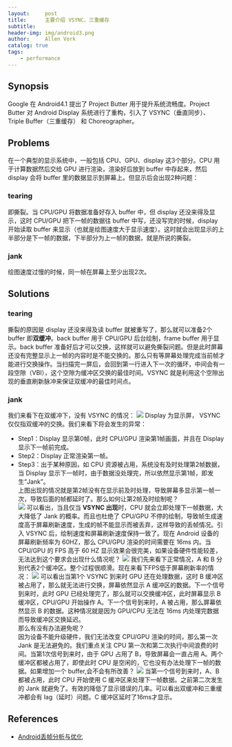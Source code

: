 ```yaml
---
layout:     post
title:      主要介绍 VSYNC、三重缓存
subtitle:   
header-img: img/android3.png
author:     Allen Vork
catalog: true
tags:
    - performance
---
```


## Synopsis
Google 在 Android4.1 提出了 Project Butter 用于提升系统流畅度。Project Butter 对 Android Display 系统进行了重构，引入了 VSYNC（垂直同步）、Triple Buffer（三重缓存） 和 Choreographer。

## Problems
在一个典型的显示系统中，一般包括 CPU、GPU、display 这3个部分。CPU 用于计算数据然后交给 GPU 进行渲染，渲染好后放到 buffer 中存起来，然后 display 会将 buffer 里的数据显示到屏幕上。但显示后会出现2种问题：

### tearing
即撕裂。当 CPU/GPU 将数据准备好存入 buffer 中，但 display 还没来得及显示，这时 CPU/GPU 把下一帧的数据往 buffer 中写，还没写完的时候，display 开始读取 buffer 来显示（也就是绘图速度大于显示速度）。这时就会出现显示的上半部分是下一帧的数据，下半部分为上一帧的数据，就是所说的撕裂。

### jank
绘图速度过慢的时候，同一帧在屏幕上至少出现2次。

## Solutions
### tearing
撕裂的原因是 display 还没来得及读 buffer 就被重写了，那么就可以准备2个 buffer 即**双缓冲**。back buffer 用于 CPU/GPU 后台绘制，frame buffer 用于显示。back buffer 准备好后才可以交换，这样就可以避免撕裂问题。但是此时屏幕还没有完整显示上一帧的内容时是不能交换的。那么只有等屏幕处理完成当前帧才能进行交换操作。当扫描完一屏后，会回到第一行进入下一次的循环，中间会有一段空隙（VBI），这个空隙为缓冲区交换的最佳时间。VSYNC 就是利用这个空隙出现的垂直刷新脉冲来保证双缓冲的最佳时间点。

### jank
我们来看下在双缓冲下，没有 VSYNC 的情况：
![]({{site.url}}/img/android/basic/performance/ProjectButter/1.webp)
Display 为显示屏， VSYNC 仅仅指双缓冲的交换。我们来看下将会发生的异常：
+ Step1：Display 显示第0帧，此时 CPU/GPU 渲染第1帧画面，并且在 Display 显示下一帧前完成。
+ Step2：Display 正常渲染第一帧。
+ Step3：出于某种原因，如 CPU 资源被占用，系统没有及时处理第2帧数据，当 Display 显示下一帧时，由于数据没处理完，所以依然显示第1帧，即发生“Jank”。    
上图出现的情况就是第2帧没有在显示前及时处理，导致屏幕多显示第一帧一次，导致后面的帧都延时了。那么如何让第2帧及时绘制呢？    
![]({{site.url}}/img/android/basic/performance/ProjectButter/2.webp)
可以看出，当且仅当 **VSYNC 出现**时，CPU 就会立即处理下一帧数据，大大降低了 Jank 的概率。而且也杜绝了 CPU/GPU 不停的绘制，导致帧生成速度高于屏幕刷新速度，生成的帧不能显示而被丢弃，这样导致的丢帧情况。引入 VSYNC 后，绘制速度和屏幕刷新速度保持一致了。现在 Android 设备的屏幕刷新频率为 60HZ，那么 CPU/GPU 渲染的时间需要在 16ms 内。当 CPU/GPU 的 FPS 高于 60 HZ 显示效果会很完美，如果设备硬件性能较差，无法达到这个要求会出现什么情况呢？
![]({{site.url}}/img/android/basic/performance/ProjectButter/3.webp)
我们先来看下正常情况，A 和 B 分别代表2个缓冲区。整个过程很顺滑。现在来看下FPS低于屏幕刷新率的情况：
![]({{site.url}}/img/android/basic/performance/ProjectButter/4.webp)
可以看出当第1个 VSYNC 到来时 GPU 还在处理数据，这时 B 缓冲区被占用了，那么就无法进行交换，屏幕依然显示 A 缓冲区的数据。下一个信号到来时，此时 GPU 已经处理完了，那么就可以交换缓冲区，此时屏幕显示 B 缓冲区，CPU/GPU 开始操作 A。下一个信号到来时，A 被占用，那么屏幕依然显示 B 的数据。这种情况就是因为 GPU/CPU 无法在 16ms 内处理完数据而导致缓冲区交换延迟。    
那么有没有办法避免呢？    
因为设备不能升级硬件，我们无法改变 CPU/GPU 渲染的时间，那么第一次 Jank 是无法避免的。我们重点关注 CPU 第一次和第二次执行中间浪费的时间。当第1次信号到来时，由于 GPU 占用了 B，导致屏幕会一直占用 A。两个缓冲区都被占用了，即使此时 CPU 是空闲的，它也没有办法处理下一帧的数据。如果增加一个 buffer,会不会有所改善？
![]({{site.url}}/img/android/basic/performance/ProjectButter/5.webp)
当第一个信号到来时，A、B 都被占用，此时 CPU 开始使用 C 缓冲区来处理下一帧数据。之前第二次发生的 Jank 就避免了。有效的降低了显示错误的几率。可以看出双缓冲和三重缓冲都会有 lag（延时）问题。C 缓冲区延时了16ms才显示。

## References
+ [Android丢帧分析与优化](https://www.jianshu.com/p/989ce9eb7af8)    